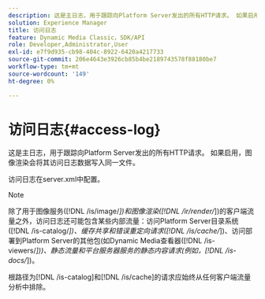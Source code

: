 ```yaml
---
description: 这是主日志，用于跟踪向Platform Server发出的所有HTTP请求。 如果启用，图像渲染会将其访问日志数据写入同一文件。
solution: Experience Manager
title: 访问日志
feature: Dynamic Media Classic，SDK/API
role: Developer,Administrator,User
exl-id: e7f9d935-cb98-404c-8922-6420a4217733
source-git-commit: 206e4643e3926cb85b4be2189743578f88180be7
workflow-type: tm+mt
source-wordcount: '149'
ht-degree: 0%

---
```


# 访问日志{#access-log}

这是主日志，用于跟踪向Platform Server发出的所有HTTP请求。 如果启用，图像渲染会将其访问日志数据写入同一文件。

访问日志在server.xml中配置。

>[!NOTE]
>
>除了用于图像服务([!DNL /is/image/*])和图像渲染([!DNL /ir/render/*])的客户端流量之外，访问日志还可能包含某些内部流量：访问Platform Server目录系统([!DNL /is-catalog/*])、缓存共享和错误重定向请求([!DNL /is/cache/*])、访问部署到Platform Server的其他包(如Dynamic Media查看器([!DNL /is-viewers/*]))、静态流量和平台服务器服务的静态内容请求(例如，[!DNL /is-docs/*])。

根路径为[!DNL /is-catalog]和[!DNL /is/cache]的请求应始终从任何客户端流量分析中排除。
